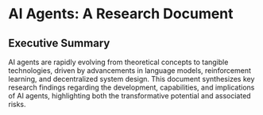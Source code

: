 # AI Agents: A Research Document

## Executive Summary

AI agents are rapidly evolving from theoretical concepts to tangible technologies, driven by advancements in language models, reinforcement learning, and decentralized system design. This document synthesizes key research findings regarding the development, capabilities, and implications of AI agents, highlighting both the transformative potential and associated risks.